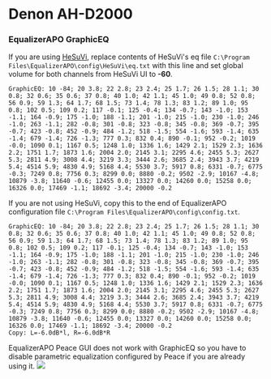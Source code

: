 # Denon AH-D2000
### EqualizerAPO GraphicEQ
If you are using [HeSuVi](https://sourceforge.net/projects/hesuvi/), replace contents of HeSuVi's eq file `C:\Program Files\EqualizerAPO\config\HeSuVi\eq.txt` with this line and set global volume for both channels from HeSuVi UI to **-60**.
```
GraphicEQ: 10 -84; 20 3.8; 22 2.8; 23 2.4; 25 1.7; 26 1.5; 28 1.1; 30 0.8; 32 0.6; 35 0.6; 37 0.8; 40 1.0; 42 1.1; 45 1.0; 49 0.8; 52 0.8; 56 0.9; 59 1.3; 64 1.7; 68 1.5; 73 1.4; 78 1.3; 83 1.2; 89 1.0; 95 0.8; 102 0.5; 109 0.2; 117 -0.1; 125 -0.4; 134 -0.7; 143 -1.0; 153 -1.1; 164 -0.9; 175 -1.0; 188 -1.1; 201 -1.0; 215 -1.0; 230 -1.0; 246 -1.0; 263 -1.1; 282 -0.8; 301 -0.8; 323 -0.8; 345 -0.8; 369 -0.7; 395 -0.7; 423 -0.8; 452 -0.9; 484 -1.2; 518 -1.5; 554 -1.6; 593 -1.4; 635 -1.4; 679 -1.4; 726 -1.3; 777 0.3; 832 0.4; 890 -0.1; 952 -0.2; 1019 -0.0; 1090 0.1; 1167 0.5; 1248 1.0; 1336 1.6; 1429 2.1; 1529 2.3; 1636 2.2; 1751 1.7; 1873 1.6; 2004 2.0; 2145 3.1; 2295 4.6; 2455 5.3; 2627 5.3; 2811 4.9; 3008 4.4; 3219 3.3; 3444 2.6; 3685 2.4; 3943 3.7; 4219 5.4; 4514 5.9; 4830 4.9; 5168 4.4; 5530 3.7; 5917 0.8; 6331 -0.7; 6775 -0.3; 7249 0.8; 7756 0.3; 8299 0.0; 8880 -0.2; 9502 -2.9; 10167 -4.8; 10879 -3.8; 11640 -0.6; 12455 0.0; 13327 0.0; 14260 0.0; 15258 0.0; 16326 0.0; 17469 -1.1; 18692 -3.4; 20000 -0.2
```
If you are not using HeSuVi, copy this to the end of EqualizerAPO configuration file `C:\Program Files\EqualizerAPO\config\config.txt`.
```
GraphicEQ: 10 -84; 20 3.8; 22 2.8; 23 2.4; 25 1.7; 26 1.5; 28 1.1; 30 0.8; 32 0.6; 35 0.6; 37 0.8; 40 1.0; 42 1.1; 45 1.0; 49 0.8; 52 0.8; 56 0.9; 59 1.3; 64 1.7; 68 1.5; 73 1.4; 78 1.3; 83 1.2; 89 1.0; 95 0.8; 102 0.5; 109 0.2; 117 -0.1; 125 -0.4; 134 -0.7; 143 -1.0; 153 -1.1; 164 -0.9; 175 -1.0; 188 -1.1; 201 -1.0; 215 -1.0; 230 -1.0; 246 -1.0; 263 -1.1; 282 -0.8; 301 -0.8; 323 -0.8; 345 -0.8; 369 -0.7; 395 -0.7; 423 -0.8; 452 -0.9; 484 -1.2; 518 -1.5; 554 -1.6; 593 -1.4; 635 -1.4; 679 -1.4; 726 -1.3; 777 0.3; 832 0.4; 890 -0.1; 952 -0.2; 1019 -0.0; 1090 0.1; 1167 0.5; 1248 1.0; 1336 1.6; 1429 2.1; 1529 2.3; 1636 2.2; 1751 1.7; 1873 1.6; 2004 2.0; 2145 3.1; 2295 4.6; 2455 5.3; 2627 5.3; 2811 4.9; 3008 4.4; 3219 3.3; 3444 2.6; 3685 2.4; 3943 3.7; 4219 5.4; 4514 5.9; 4830 4.9; 5168 4.4; 5530 3.7; 5917 0.8; 6331 -0.7; 6775 -0.3; 7249 0.8; 7756 0.3; 8299 0.0; 8880 -0.2; 9502 -2.9; 10167 -4.8; 10879 -3.8; 11640 -0.6; 12455 0.0; 13327 0.0; 14260 0.0; 15258 0.0; 16326 0.0; 17469 -1.1; 18692 -3.4; 20000 -0.2
Copy: L=-6.0dB*l, R=-6.0dB*R
```
EqualizerAPO Peace GUI does not work with GraphicEQ so you have to disable parametric equalization configured by Peace if you are already using it.
![](https://raw.githubusercontent.com/jaakkopasanen/AutoEq/master/results/Innerfidelity%202017/headphoncecom/onear/Denon%20AH-D2000/Denon%20AH-D2000.png)
